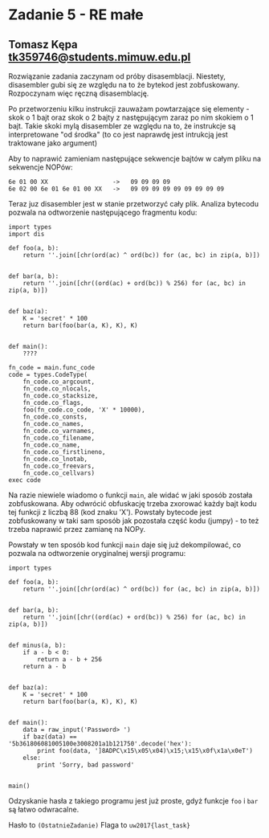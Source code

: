 # Zadanie 5 - RE małe
## Tomasz Kępa <tk359746@students.mimuw.edu.pl>

Rozwiązanie zadania zaczynam od próby disasemblacji. 
Niestety, disasembler gubi się ze względu na to że bytekod jest 
zobfuskowany. Rozpoczynam więc ręczną disasemblację. 

Po przetworzeniu kilku instrukcji zauważam powtarzające się 
elementy - skok o 1 bajt oraz skok o 2 bajty 
z następującym zaraz po nim skokiem o 1 bajt. Takie skoki mylą
disasembler ze względu na to, że instrukcje są interpretowane 
"od środka" (to co jest naprawdę jest intrukcją jest traktowane 
jako argument) 

Aby to naprawić zamieniam następujące sekwencje bajtów 
w całym pliku na sekwencje NOPów:

```
6e 01 00 XX                  ->   09 09 09 09
6e 02 00 6e 01 6e 01 00 XX   ->   09 09 09 09 09 09 09 09 09
```

Teraz juz disasembler jest w stanie przetworzyć cały plik.
Analiza bytecodu pozwala na odtworzenie następującego fragmentu kodu:

```
import types
import dis

def foo(a, b):
    return ''.join([chr(ord(ac) ^ ord(bc)) for (ac, bc) in zip(a, b)])


def bar(a, b):
    return ''.join([chr((ord(ac) + ord(bc)) % 256) for (ac, bc) in zip(a, b)])


def baz(a):
    K = 'secret' * 100
    return bar(foo(bar(a, K), K), K)


def main():
    ????

fn_code = main.func_code
code = types.CodeType(
    fn_code.co_argcount, 
    fn_code.co_nlocals, 
    fn_code.co_stacksize, 
    fn_code.co_flags, 
    foo(fn_code.co_code, 'X' * 10000), 
    fn_code.co_consts, 
    fn_code.co_names, 
    fn_code.co_varnames, 
    fn_code.co_filename, 
    fn_code.co_name, 
    fn_code.co_firstlineno, 
    fn_code.co_lnotab, 
    fn_code.co_freevars, 
    fn_code.co_cellvars)
exec code
```

Na razie niewiele wiadomo o funkcji `main`, ale widać w jaki sposób została 
zobfuskowana. Aby odwrócić obfuskację trzeba zxorować każdy bajt kodu tej funkcji
z liczbą 88 (kod znaku 'X'). Powstały bytecode jest zobfuskowany w taki sam sposób
jak pozostała część kodu (jumpy) - to też trzeba naprawić przez zamianę na NOPy.

Powstały w ten sposób kod funkcji `main` daje się już dekompilować, co pozwala na odtworzenie
oryginalnej wersji programu:

```
import types

def foo(a, b):
    return ''.join([chr(ord(ac) ^ ord(bc)) for (ac, bc) in zip(a, b)])


def bar(a, b):
    return ''.join([chr((ord(ac) + ord(bc)) % 256) for (ac, bc) in zip(a, b)])


def minus(a, b):
    if a - b < 0:
        return a - b + 256
    return a - b


def baz(a):
    K = 'secret' * 100
    return bar(foo(bar(a, K), K), K)


def main():
    data = raw_input('Password> ')
    if baz(data) == '5b361806081005100e3008201a1b121750'.decode('hex'):
        print foo(data, ']8ADPC\x15\x05\x04)\x15;\x15\x0f\x1a\x0eT')
    else:
        print 'Sorry, bad password'


main()
```

Odzyskanie hasła z takiego programu jest już proste, gdyż funkcje `foo` i `bar`
są łatwo odwracalne.

Hasło to `(OstatnieZadanie)`
Flaga to `uw2017{last_task}`